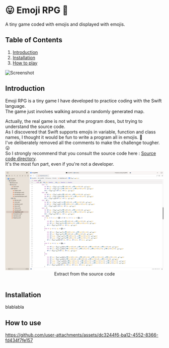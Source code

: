 # 😛 Emoji RPG 🤪

A tiny game coded with emojis and displayed with emojis.

## Table of Contents

1. [Introduction](#introduction)
2. [Installation](#installation)
3. [How to play](#how-to-play)

![Screenshot](https://github.com/user-attachments/assets/007ac6d2-ab0a-4f26-881c-4fadca6dbe8f)

## Introduction

Emoji RPG is a tiny game I have developed to practice coding with the Swift language.</br>
The game just involves walking around a randomly generated map.</br>

Actually, the real game is not what the program does, but trying to understand the source code.</br>
As I discovered that Swift supports emojis in variable, function and class names, I thought it would be fun to write a program all in emojis. 🤪</br>
I've deliberately removed all the comments to make the challenge tougher. 😛</br>
So I strongly recommend that you consult the source code here : [Source code directory](https://github.com/Killfaeh/EmojiRPG/tree/main/Sources). </br>
It's the most fun part, even if you're not a developer.</br>

<div align="center">
<img src="./Screenshots/codeScreenshot.png"></br>
Extract from the source code
</div></br>

## Installation

blablabla

## How to use

https://github.com/user-attachments/assets/dc3244f6-ba12-4552-8366-fd434f7fe157
